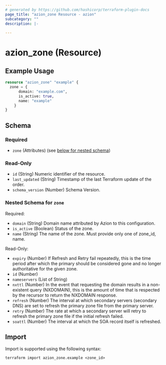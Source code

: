 ```yaml
---
# generated by https://github.com/hashicorp/terraform-plugin-docs
page_title: "azion_zone Resource - azion"
subcategory: ""
description: |-
  
---
```


# azion_zone (Resource)



## Example Usage

```terraform
resource "azion_zone" "example" {
  zone = {
      domain: "example.com",
      is_active: true,
      name: "example"
    }
}
```

<!-- schema generated by tfplugindocs -->
## Schema

### Required

- `zone` (Attributes) (see [below for nested schema](#nestedatt--zone))

### Read-Only

- `id` (String) Numeric identifier of the resource.
- `last_updated` (String) Timestamp of the last Terraform update of the order.
- `schema_version` (Number) Schema Version.

<a id="nestedatt--zone"></a>
### Nested Schema for `zone`

Required:

- `domain` (String) Domain name attributed by Azion to this configuration.
- `is_active` (Boolean) Status of the zone.
- `name` (String) The name of the zone. Must provide only one of zone_id, name.

Read-Only:

- `expiry` (Number) If Refresh and Retry fail repeatedly, this is the time period after which the primary should be considered gone and no longer authoritative for the given zone.
- `id` (Number)
- `nameservers` (List of String)
- `nxttl` (Number) In the event that requesting the domain results in a non-existent query (NXDOMAIN), this is the amount of time that is respected by the recursor to return the NXDOMAIN response.
- `refresh` (Number) The interval at which secondary servers (secondary DNS) are set to refresh the primary zone file from the primary server.
- `retry` (Number) The rate at which a secondary server will retry to refresh the primary zone file if the initial refresh failed.
- `soattl` (Number) The interval at which the SOA record itself is refreshed.

## Import

Import is supported using the following syntax:

```shell
terraform import azion_zone.example <zone_id>
```
